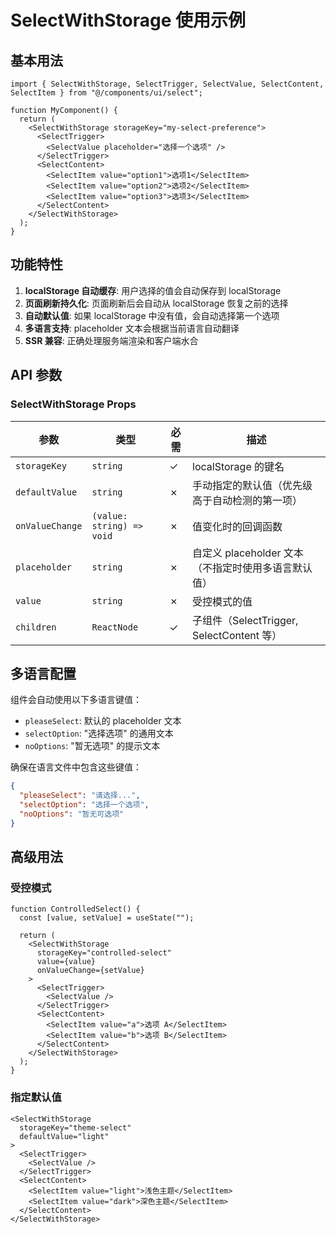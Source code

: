 # SelectWithStorage 使用示例

## 基本用法

```tsx
import { SelectWithStorage, SelectTrigger, SelectValue, SelectContent, SelectItem } from "@/components/ui/select";

function MyComponent() {
  return (
    <SelectWithStorage storageKey="my-select-preference">
      <SelectTrigger>
        <SelectValue placeholder="选择一个选项" />
      </SelectTrigger>
      <SelectContent>
        <SelectItem value="option1">选项1</SelectItem>
        <SelectItem value="option2">选项2</SelectItem>
        <SelectItem value="option3">选项3</SelectItem>
      </SelectContent>
    </SelectWithStorage>
  );
}
```

## 功能特性

1. **localStorage 自动缓存**: 用户选择的值会自动保存到 localStorage
2. **页面刷新持久化**: 页面刷新后会自动从 localStorage 恢复之前的选择
3. **自动默认值**: 如果 localStorage 中没有值，会自动选择第一个选项
4. **多语言支持**: placeholder 文本会根据当前语言自动翻译
5. **SSR 兼容**: 正确处理服务端渲染和客户端水合

## API 参数

### SelectWithStorage Props

| 参数 | 类型 | 必需 | 描述 |
|------|------|------|------|
| `storageKey` | `string` | ✓ | localStorage 的键名 |
| `defaultValue` | `string` | ✗ | 手动指定的默认值（优先级高于自动检测的第一项） |
| `onValueChange` | `(value: string) => void` | ✗ | 值变化时的回调函数 |
| `placeholder` | `string` | ✗ | 自定义 placeholder 文本（不指定时使用多语言默认值） |
| `value` | `string` | ✗ | 受控模式的值 |
| `children` | `ReactNode` | ✓ | 子组件（SelectTrigger, SelectContent 等） |

## 多语言配置

组件会自动使用以下多语言键值：

- `pleaseSelect`: 默认的 placeholder 文本
- `selectOption`: "选择选项" 的通用文本
- `noOptions`: "暂无选项" 的提示文本

确保在语言文件中包含这些键值：

```json
{
  "pleaseSelect": "请选择...",
  "selectOption": "选择一个选项",
  "noOptions": "暂无可选项"
}
```

## 高级用法

### 受控模式

```tsx
function ControlledSelect() {
  const [value, setValue] = useState("");

  return (
    <SelectWithStorage
      storageKey="controlled-select"
      value={value}
      onValueChange={setValue}
    >
      <SelectTrigger>
        <SelectValue />
      </SelectTrigger>
      <SelectContent>
        <SelectItem value="a">选项 A</SelectItem>
        <SelectItem value="b">选项 B</SelectItem>
      </SelectContent>
    </SelectWithStorage>
  );
}
```

### 指定默认值

```tsx
<SelectWithStorage
  storageKey="theme-select"
  defaultValue="light"
>
  <SelectTrigger>
    <SelectValue />
  </SelectTrigger>
  <SelectContent>
    <SelectItem value="light">浅色主题</SelectItem>
    <SelectItem value="dark">深色主题</SelectItem>
  </SelectContent>
</SelectWithStorage>
```